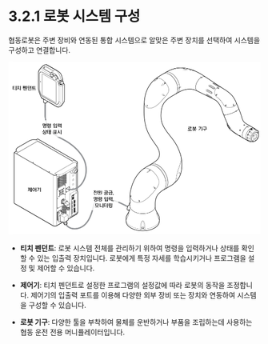 # 3.2.1 로봇 시스템 구성

협동로봇은 주변 장비와 연동된 통합 시스템으로 알맞은 주변 장치를 선택하여 시스템을 구성하고 연결합니다.

![](../../.gitbook/assets/robot_system_compostion.png)

* **티치 펜던트**: 로봇 시스템 전체를 관리하기 위하여 명령을 입력하거나 상태를 확인할 수 있는 입출력 장치입니다. 로봇에게 특정 자세를 학습시키거나 프로그램을 설정 및 제어할 수 있습니다.

* **제어기**: 티치 펜던트로 설정한 프로그램의 설정값에 따라 로봇의 동작을 조정합니다. 제어기의 입출력 포트를 이용해 다양한 외부 장비 또는 장치와 연동하여 시스템을 구성할 수 있습니다.

* **로봇 기구**: 다양한 툴을 부착하여 물체를 운반하거나 부품을 조립하는데 사용하는 협동 운전 전용 머니퓰레이터입니다.

